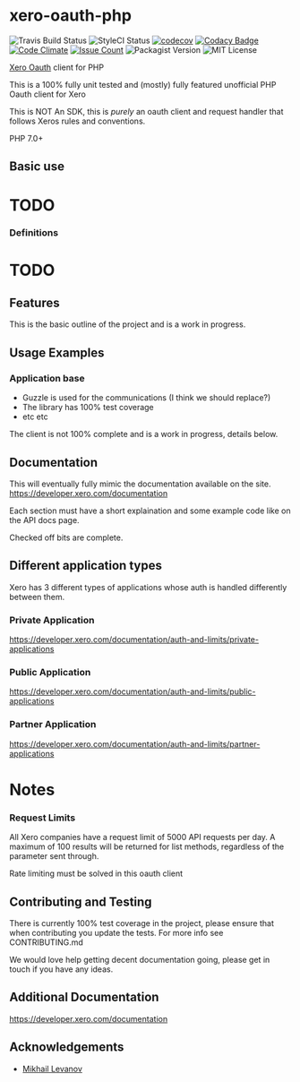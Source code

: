 # xero-oauth-php

![Travis Build Status](https://travis-ci.org/darrynten/xero-oauth-php.svg?branch=dev)
![StyleCI Status](https://styleci.io/repos/xx/shield?branch=dev)
[![codecov](https://codecov.io/gh/darrynten/xero-oauth-php/branch/dev/graph/badge.svg)](https://codecov.io/gh/darrynten/xero-oauth-php)
[![Codacy Badge](https://api.codacy.com/project/badge/Grade/xx)](https://www.codacy.com/app/darrynten/xero-oauth-php?utm_source=github.com&amp;utm_medium=referral&amp;utm_content=darrynten/xero-oauth-php&amp;utm_campaign=Badge_Grade)
[![Code Climate](https://codeclimate.com/github/darrynten/xero-oauth-php/badges/gpa.svg)](https://codeclimate.com/github/darrynten/xero-oauth-php)
[![Issue Count](https://codeclimate.com/github/darrynten/xero-oauth-php/badges/issue_count.svg)](https://codeclimate.com/github/darrynten/xero-oauth-php)
![Packagist Version](https://img.shields.io/packagist/v/darrynten/xero-oauth-php.svg)
![MIT License](https://img.shields.io/github/license/darrynten/xero-oauth-php.svg)

[Xero Oauth]() client for PHP

This is a 100% fully unit tested and (mostly) fully featured unofficial 
PHP Oauth client for Xero

This is NOT An SDK, this is _purely_ an oauth client and request handler
that follows Xeros rules and conventions.

PHP 7.0+

## Basic use

# TODO

### Definitions

# TODO

## Features

This is the basic outline of the project and is a work in progress.

## Usage Examples

### Application base

* Guzzle is used for the communications (I think we should replace?)
* The library has 100% test coverage
* etc etc

The client is not 100% complete and is a work in progress, details below.

## Documentation

This will eventually fully mimic the documentation available on the site.
https://developer.xero.com/documentation

Each section must have a short explaination and some example code like on
the API docs page.

Checked off bits are complete.

## Different application types

Xero has 3 different types of applications whose auth is handled
differently between them.

### Private Application
https://developer.xero.com/documentation/auth-and-limits/private-applications

### Public Application
https://developer.xero.com/documentation/auth-and-limits/public-applications

### Partner Application
https://developer.xero.com/documentation/auth-and-limits/partner-applications

# Notes

### Request Limits

All Xero companies have a request limit of 5000 API requests per day. A maximum of 100 results will be returned for list methods, regardless of the parameter sent through.

Rate limiting must be solved in this oauth client

## Contributing and Testing

There is currently 100% test coverage in the project, please ensure that
when contributing you update the tests. For more info see CONTRIBUTING.md

We would love help getting decent documentation going, please get in touch
if you have any ideas.

## Additional Documentation

https://developer.xero.com/documentation

## Acknowledgements

* [Mikhail Levanov](https://github.com/leor)
